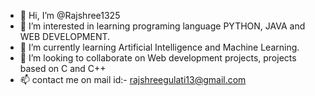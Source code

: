 - 👋 Hi, I’m @Rajshree1325
- 👀 I’m interested in learning programing language PYTHON, JAVA and WEB DEVELOPMENT.
- 🌱 I’m currently learning Artificial Intelligence and Machine Learning.
- 💞️ I’m looking to collaborate on Web development projects, projects based on C and C++
- 📫 contact me on mail id:- rajshreegulati13@gmail.com

<!---
Rajshree1325/Rajshree1325 is a ✨ special ✨ repository because its `README.md` (this file) appears on your GitHub profile.
You can click the Preview link to take a look at your changes.
--->
